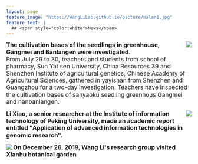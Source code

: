 ```yaml
---
layout: page
feature_image: "https://WangLiLab.github.io/picture/malan1.jpg"
feature_text: |
  ## <span style="color:white">News</span>
---
```




<p style="line-height:1.2"><img src="https://WangLiLab.github.io/picture/yiya.jpg" align="right"><font size="3"><b>The cultivation bases of the seedlings in greenhouse, 
Gangmei and Banlangen were investigated.</b> <br>
From July 29 to 30, teachers and students from school of pharmacy, Sun Yat sen University, China Resources 39 and Shenzhen Institute of agricultural genetics, Chinese Academy of 
Agricultural Sciences, gathered in yayishan from Shenzhen and Guangzhou for a two-day investigation. Teachers have inspected the cultivation bases of sanyaoku seedling greenhous 
Gangmei and nanbanlangen.</font></p>



<p style="line-height:1.2"><img src="https://WangLiLab.github.io/picture/lixiao.jpg" align="right"><font size="3"><b>Li Xiao, a senior researcher at the Institute of information technology of Peking University, made an academic report entitled "Application of advanced information technologies in genomic research".</b><br>



<p style="line-height:1.2"><img src="https://WangLiLab.github.io/picture/1226.jpg" align="left"><font size="3"><b>On December 26, 2019, Wang Li's research group visited Xianhu 
 botanical garden</b><br>
